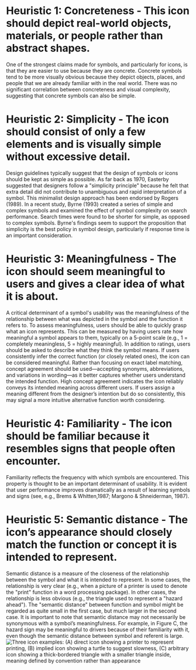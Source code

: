 # Heuristic 1: Concreteness - This icon should depict real-world objects, materials, or people rather than abstract shapes.
One of the strongest claims made for symbols, and particularly for icons, is that they are easier to use because they are concrete. Concrete symbols tend to be more visually obvious because they depict objects, places, and people that we are already familiar with in the real world. There was no significant correlation between concreteness and visual complexity, suggesting that concrete symbols can also be simple.

# Heuristic 2: Simplicity - The icon should consist of only a few elements and is visually simple without excessive detail.
Design guidelines typically suggest that the design of symbols or icons should be kept as simple as possible. As far back as 1970, Easterby suggested that designers follow a "simplicity principle" because he felt that extra detail did not contribute to unambiguous and rapid interpretation of a symbol. This minimalist design approach has been endorsed by Rogers (1989). In a recent study, Byrne (1993) created a series of simple and complex symbols and examined the effect of symbol complexity on search performance. Search times were found to be shorter for simple, as opposed to complex symbols. Byrne's findings seem to support the proposition that simplicity is the best policy in symbol design, particularly if response time is an important consideration.

# Heuristic 3: Meaningfulness - The icon should seem meaningful to users and gives a clear idea of what it is about.
A critical determinant of a symbol's usability was the meaningfulness of the relationship between what was depicted in the symbol and the function it refers to. To assess meaningfulness, users should be able to quickly grasp what an icon represents. This can be measured by having users rate how meaningful a symbol appears to them, typically on a 5-point scale (e.g., 1 = completely meaningless, 5 = highly meaningful). In addition to ratings, users should be asked to describe what they think the symbol means. If users consistently infer the correct function (or closely related ones), the icon can be considered meaningful. Rather than focusing on exact label matching, concept agreement should be used—accepting synonyms, abbreviations, and variations in wording—as it better captures whether users understand the intended function. High concept agreement indicates the icon reliably conveys its intended meaning across different users. If users assign a meaning different from the designer’s intention but do so consistently, this may signal a more intuitive alternative function worth considering.

# Heuristic 4: Familiarity - The icon should be familiar because it resembles signs that people often encounter.
Familiarity reflects the frequency with which symbols are encountered. This property is thought to be an important determinant of usability. It is evident that user performance improves dramatically as a result of learning symbols and signs (see, e.g., Brems & Whitten,1987; Margono & Shneiderman, 1987).

# Heuristic 5: Semantic distance - The icon’s appearance should closely match the function or concept it is intended to represent.
Semantic distance is a measure of the closeness of the relationship between the symbol and what it is intended to represent. In some cases, the relationship is very clear (e.g., when a picture of a printer is used to denote the "print" function in a word processing package). In other cases, the relationship is less obvious (e.g., the triangle used to represent a "hazard ahead"). The "semantic distance" between function and symbol might be regarded as quite small in the first case, but much larger in the second case.
It is important to note that semantic distance may not necessarily be synonymous with a symbol’s meaningfulness. For example, in Figure C, the hazard sign may be meaningful to drivers because of their familiarity with it, even though the semantic distance between symbol and referent is large.
![Three icon examples: (A) direct icon showing a printer to represent printing, (B) implied icon showing a turtle to suggest slowness, (C) arbitrary icon showing a thick-bordered triangle with a smaller triangle inside, meaning defined by convention rather than appearance]()